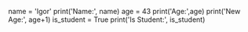 name = 'Igor'
print('Name:', name)
age = 43
print('Age:',age)
print('New Age:', age+1)
is_student = True
print('Is Student:', is_student)
